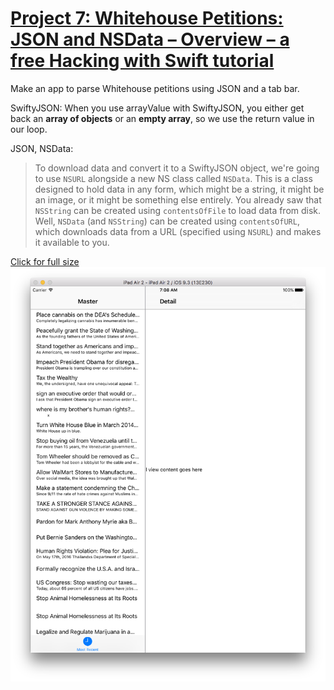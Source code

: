 # [Project 7: Whitehouse Petitions: JSON and NSData – Overview – a free Hacking with Swift tutorial](https://www.hackingwithswift.com/read/7/overview)

Make an app to parse Whitehouse petitions using JSON and a tab bar.

SwiftyJSON: When you use arrayValue with SwiftyJSON, you either get back an __array of objects__ or an __empty array__, so we use the return value in our loop.

JSON, NSData:

> To download data and convert it to a SwiftyJSON object, we're going to use `NSURL` alongside a new NS class called `NSData`. This is a class designed to hold data in any form, which might be a string, it might be an image, or it might be something else entirely. You already saw that `NSString` can be created using `contentsOfFile` to load data from disk. Well, `NSData` (and `NSString`) can be created using `contentsOfURL`, which downloads data from a URL (specified using `NSURL`) and makes it available to you.

[Click for full size](https://raw.githubusercontent.com/dlcmh/ios-playground/hws-07-whitehouse-petitions/1.png)<br>
![JSON data](1.png "JSON data")
